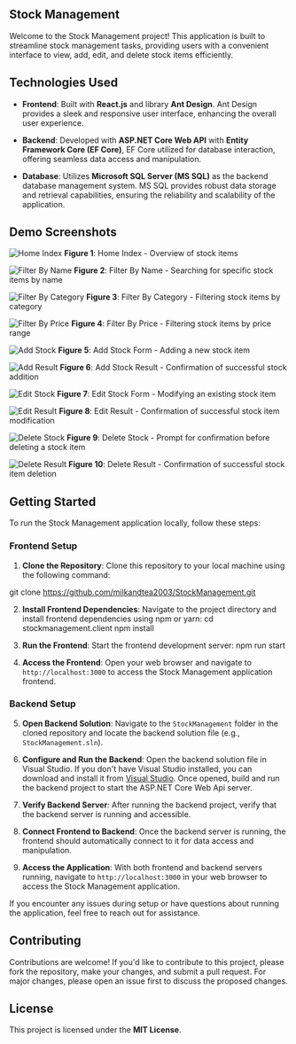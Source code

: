 ## Stock Management
Welcome to the Stock Management project! This application is built to streamline stock management tasks, providing users with a convenient interface to view, add, edit, and delete stock items efficiently.

## Technologies Used

* __Frontend__: Built with __React.js__ and library __Ant Design__. Ant Design provides a sleek and responsive user interface, enhancing the overall user experience.

* __Backend__: Developed with __ASP.NET Core Web API__ with __Entity Framework Core (EF Core)__, EF Core utilized for database interaction, offering seamless data access and manipulation.

* __Database__: Utilizes __Microsoft SQL Server (MS SQL)__ as the backend database management system. MS SQL provides robust data storage and retrieval capabilities, ensuring the reliability and scalability of the application.
## Demo Screenshots

![Home Index](Demonstration/HomeIndex.png)
__Figure 1__: Home Index - Overview of stock items

![Filter By Name](Demonstration/FilterByName.png)
__Figure 2__: Filter By Name - Searching for specific stock items by name


![Filter By Category](Demonstration/FilterByCategory.png)
__Figure 3__: Filter By Category - Filtering stock items by category


![Filter By Price](Demonstration/FilterByPrice.png)
__Figure 4__: Filter By Price - Filtering stock items by price range


![Add Stock](Demonstration/AddStockForm.png)
__Figure 5__: Add Stock Form - Adding a new stock item


![Add Result](Demonstration/AddStockResult.png)
__Figure 6__: Add Stock Result - Confirmation of successful stock addition


![Edit Stock](Demonstration/EditStockForm.png)
__Figure 7__: Edit Stock Form - Modifying an existing stock item


![Edit Result](Demonstration/EditOutcome.png)
__Figure 8__: Edit Result - Confirmation of successful stock item modification


![Delete Stock](Demonstration/DeletePopConfirm.png)
__Figure 9__: Delete Stock - Prompt for confirmation before deleting a stock item


![Delete Result](Demonstration/DeleteSuccess.png)
__Figure 10__: Delete Result - Confirmation of successful stock item deletion

## Getting Started

To run the Stock Management application locally, follow these steps:

### Frontend Setup

1. **Clone the Repository**: Clone this repository to your local machine using the following command:

git clone https://github.com/milkandtea2003/StockManagement.git

2. **Install Frontend Dependencies**: Navigate to the project directory and install frontend dependencies using npm or yarn:
cd stockmanagement.client
npm install

3. **Run the Frontend**: Start the frontend development server:
npm run start

4. **Access the Frontend**: Open your web browser and navigate to `http://localhost:3000` to access the Stock Management application frontend.

### Backend Setup

5. **Open Backend Solution**: Navigate to the `StockManagement` folder in the cloned repository and locate the backend solution file (e.g., `StockManagement.sln`).

6. **Configure and Run the Backend**: Open the backend solution file in Visual Studio. If you don't have Visual Studio installed, you can download and install it from [Visual Studio](https://visualstudio.microsoft.com/downloads/). Once opened, build and run the backend project to start the ASP.NET Core Web Api server.

7. **Verify Backend Server**: After running the backend project, verify that the backend server is running and accessible.

8. **Connect Frontend to Backend**: Once the backend server is running, the frontend should automatically connect to it for data access and manipulation.

9. **Access the Application**: With both frontend and backend servers running, navigate to `http://localhost:3000` in your web browser to access the Stock Management application.

If you encounter any issues during setup or have questions about running the application, feel free to reach out for assistance.

## Contributing

Contributions are welcome! If you'd like to contribute to this project, please fork the repository, make your changes, and submit a pull request. For major changes, please open an issue first to discuss the proposed changes.

## License
This project is licensed under the __MIT License__.
